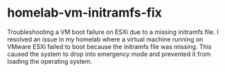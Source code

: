 # homelab-vm-initramfs-fix
Troubleshooting a VM boot failure on ESXi due to a missing initramfs file. I resolved an issue in my homelab where a virtual machine running on VMware ESXi failed to boot because the initramfs file was missing. This caused the system to drop into emergency mode and prevented it from loading the operating system.
